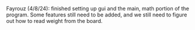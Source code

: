 Fayrouz (4/8/24): finished setting up gui and the main, math portion of the program. Some features still need to be added, and we still need to figure out how to read weight from the board. 